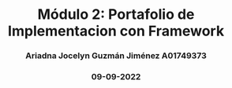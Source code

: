 <h1 align = "center">
  Módulo 2: Portafolio de Implementacion con Framework
</h1>

<h3 align = "center">
 Ariadna Jocelyn Guzmán Jiménez A01749373
</h3>

<h3 align = "center">
 09-09-2022
</h3>
 


